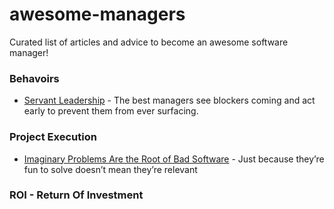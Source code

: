 # awesome-managers
Curated list of articles and advice to become an awesome software manager!


### Behavoirs

* [Servant Leadership](https://adl.io/essays/why-software-development-requires-servant-leaders/) -  The best managers see blockers coming and act early to prevent them from ever surfacing. 


### Project Execution

* [Imaginary Problems Are the Root of Bad Software](https://medium.com/s/story/imaginary-problems-d4f2921bd1b8) - Just because they’re fun to solve doesn’t mean they’re relevant


### ROI - Return Of Investment

